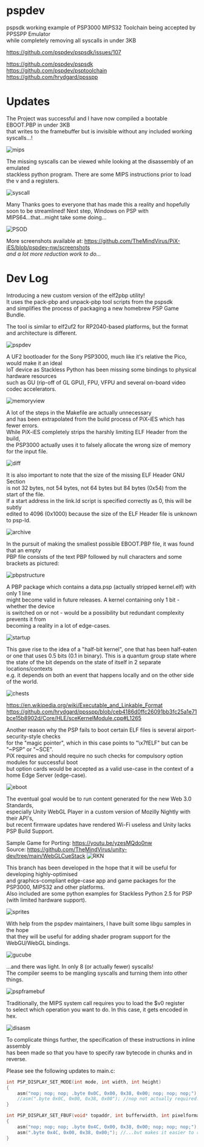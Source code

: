 # pspdev
pspsdk working example of PSP3000 MIPS32 Toolchain being accepted by PPSSPP Emulator \
while completely removing all syscalls in under 3KB

https://github.com/pspdev/pspsdk/issues/107

https://github.com/pspdev/pspsdk \
https://github.com/pspdev/psptoolchain \
https://github.com/hrydgard/ppsspp

# Updates

The Project was successful and I have now compiled a bootable EBOOT.PBP in under 3KB \
that writes to the framebuffer but is invisible without any included working syscalls...!

![mips](https://github.com/TheMindVirus/PiX-iES/blob/pspdev/screenshots/mips.png)

The missing syscalls can be viewed while looking at the disassembly of an emulated \
stackless python program. There are some MIPS instructions prior to load the v and a registers.

![syscall](https://github.com/TheMindVirus/PiX-iES/blob/pspdev/screenshots/syscall.png)

Many Thanks goes to everyone that has made this a reality and hopefully soon to be streamlined!
Next step, Windows on PSP with MIPS64...that...might take some doing...

![PSOD](https://github.com/TheMindVirus/PiX-iES/blob/pspdev/screenshots/PSOD.png)

More screenshots available at: https://github.com/TheMindVirus/PiX-iES/blob/pspdev-nw/screenshots \
<i>and a lot more reduction work to do...</i>

# Dev Log

Introducing a new custom version of the elf2pbp utility! \
It uses the pack-pbp and unpack-pbp tool scripts from the pspsdk \
and simplifies the process of packaging a new homebrew PSP Game Bundle.

The tool is similar to elf2uf2 for RP2040-based platforms, but the format and architecture is different.

![pspdev](https://github.com/TheMindVirus/PiX-iES/blob/pspdev/screenshots/pspdev.png)

A UF2 bootloader for the Sony PSP3000, much like it's relative the Pico, would make it an ideal \
IoT device as Stackless Python has been missing some bindings to physical hardware resources \
such as GU (rip-off of GL GPU), FPU, VFPU and several on-board video codec accelerators.

![memoryview](https://github.com/TheMindVirus/PiX-iES/blob/pspdev/screenshots/memoryview.png)

A lot of the steps in the Makefile are actually unnecessary \
and has been extrapolated from the build process of PiX-iES which has fewer errors. \
While PiX-iES completely strips the harshly limiting ELF Header from the build, \
the PSP3000 actually uses it to falsely allocate the wrong size of memory for the input file.

![diff](https://github.com/TheMindVirus/PiX-iES/blob/pspdev/screenshots/diff.png)

It is also important to note that the size of the missing ELF Header GNU Section \
is not 32 bytes, not 54 bytes, not 64 bytes but 84 bytes (0x54) from the start of the file. \
If a start address in the link.ld script is specified correctly as 0, this will be subtly \
edited to 4096 (0x1000) because the size of the ELF Header file is unknown to psp-ld.

![archive](https://github.com/TheMindVirus/PiX-iES/blob/pspdev/screenshots/archive.png)

In the pursuit of making the smallest possible EBOOT.PBP file, it was found that an empty \
PBP file consists of the text PBP followed by null characters and some brackets as pictured:

![pbpstructure](https://github.com/TheMindVirus/PiX-iES/blob/pspdev/screenshots/pbpstructure.png)

A PBP package which contains a data.psp (actually stripped kernel.elf) with only 1 line \
might become valid in future releases. A kernel containing only 1 bit - whether the device \
is switched on or not - would be a possibility but redundant complexity prevents it from \
becoming a reality in a lot of edge-cases.

![startup](https://github.com/TheMindVirus/PiX-iES/blob/pspdev/screenshots/startup.png)

This gave rise to the idea of a "half-bit kernel", one that has been half-eaten \
or one that uses 0.5 bits (0.1 in binary). This is a quantum group state where \
the state of the bit depends on the state of itself in 2 separate locations/contexts \
e.g. it depends on both an event that happens locally and on the other side of the world.

![chests](https://github.com/TheMindVirus/PiX-iES/blob/pspdev/screenshots/chests.png)

https://en.wikipedia.org/wiki/Executable_and_Linkable_Format
https://github.com/hrydgard/ppsspp/blob/ceb4186d0ffc26091bb3fc25a1e71bce15b8902d/Core/HLE/sceKernelModule.cpp#L1265 

Another reason why the PSP fails to boot certain ELF files is several airport-security-style checks \
for the "magic pointer", which in this case points to "\x7fELF" but can be "~PSP" or "~SCE". \
PiX requires and should require no such checks for compulsory option modules for successful boot \
but option cards would be accepted as a valid use-case in the context of a home Edge Server (edge-case).

![eboot](https://github.com/TheMindVirus/PiX-iES/blob/pspdev/screenshots/eboot.png)

The eventual goal would be to run content generated for the new Web 3.0 Standards, \
especially Unity WebGL Player in a custom version of Mozilly Nightly with their API's, \
but recent firmware updates have rendered Wi-Fi useless and Unity lacks PSP Build Support.

Sample Game for Porting: https://youtu.be/yzesMQdo0nw \
Source: https://github.com/TheMindVirus/unity-dev/tree/main/WebGLCueStack
![RKN](https://github.com/TheMindVirus/PiX-iES/blob/pspdev/screenshots/RKN.jpg)

This branch has been developed in the hope that it will be useful for developing highly-optimised \
and graphics-compliant edge-case app and game packages for the PSP3000, MIPS32 and other platforms. \
Also included are some python examples for Stackless Python 2.5 for PSP (with limited hardware support).

![sprites](https://github.com/TheMindVirus/PiX-iES/blob/pspdev/screenshots/sprites.png)

With help from the pspdev maintainers, I have built some libgu samples in the hope \
that they will be useful for adding shader program support for the WebGU/WebGL bindings.

![gucube](https://github.com/TheMindVirus/PiX-iES/blob/pspdev/screenshots/gucube.png)

...and there was light. In only 8 (or actually fewer) syscalls! \
The compiler seems to be mangling syscalls and turning them into other things.

![pspframebuf](https://github.com/TheMindVirus/PiX-iES/blob/pspdev/screenshots/pspframebuf.png)

Traditionally, the MIPS system call requires you to load the $v0 register \
to select which operation you want to do. In this case, it gets encoded in hex.

![disasm](https://github.com/TheMindVirus/PiX-iES/blob/pspdev/screenshots/disasm.png)

To complicate things further, the specification of these instructions in inline assembly \
has been made so that you have to specify raw bytecode in chunks and in reverse.

Please see the following updates to main.c:
```c
int PSP_DISPLAY_SET_MODE(int mode, int width, int height)
{
    asm("nop; nop; nop; .byte 0x0C, 0x00, 0x38, 0x00; nop; nop; nop;");
    //asm(".byte 0x0C, 0x00, 0x38, 0x00"); //nop not actually required...
}

int PSP_DISPLAY_SET_FBUF(void* topaddr, int bufferwidth, int pixelformat, int sync)
{
    asm("nop; nop; nop; .byte 0x4C, 0x00, 0x38, 0x00; nop; nop; nop;");
    asm(".byte 0x4C, 0x00, 0x38, 0x00;"); //...but makes it easier to read
}
```
